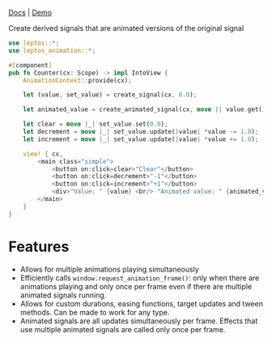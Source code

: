 [Docs](https://docs.rs/leptos_animation/latest/leptos_animation/)
| [Demo](https://paulwagener.github.io/leptos_animation/)

Create derived signals that are animated versions of the original signal

```rust
use leptos::*;
use leptos_animation::*;

#[component]
pub fn Counter(cx: Scope) -> impl IntoView {
    AnimationContext::provide(cx);

    let (value, set_value) = create_signal(cx, 0.0);

    let animated_value = create_animated_signal(cx, move || value.get().into(), tween_default);

    let clear = move |_| set_value.set(0.0);
    let decrement = move |_| set_value.update(|value| *value -= 1.0);
    let increment = move |_| set_value.update(|value| *value += 1.0);

    view! { cx,
        <main class="simple">
            <button on:click=clear>"Clear"</button>
            <button on:click=decrement>"-1"</button>
            <button on:click=increment>"+1"</button>
            <div>"Value: " {value} <br/> "Animated value: " {animated_value}</div>
        </main>
    }
}
```

# Features

* Allows for multiple animations playing simultaneously
* Efficiently calls `window.request_animation_frame()`: only when there are animations playing and only once per frame
  even if there are multiple animated signals running.
* Allows for custom durations, easing functions, target updates and tween methods. Can be made to work for any type.
* Animated signals are all updates simultaneously per frame. Effects that use multiple animated signals are called only
  once per frame.
